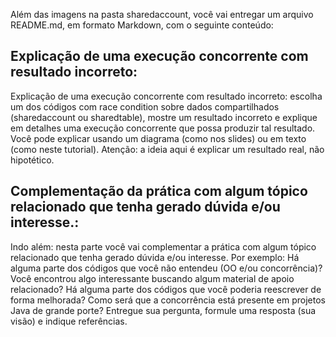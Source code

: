 Além das imagens na pasta sharedaccount, você vai entregar um arquivo README.md, em formato Markdown, com o seguinte conteúdo:
## Explicação de uma execução concorrente com resultado incorreto:
Explicação de uma execução concorrente com resultado incorreto: escolha um dos códigos com race condition sobre dados compartilhados (sharedaccount ou sharedtable), mostre um resultado incorreto e explique em detalhes uma execução concorrente que possa produzir tal resultado. Você pode explicar usando um diagrama (como nos slides) ou em texto (como neste tutorial). Atenção: a ideia aqui é explicar um resultado real, não hipotético.
    
## Complementação da prática com algum tópico relacionado que tenha gerado dúvida e/ou interesse.:
Indo além: nesta parte você vai complementar a prática com algum tópico relacionado que tenha gerado dúvida e/ou interesse. Por exemplo: Há alguma parte dos códigos que você não entendeu (OO e/ou concorrência)? Você encontrou algo interessante buscando algum material de apoio relacionado? Há alguma parte dos códigos que você poderia reescrever de forma melhorada? Como será que a concorrência está presente em projetos Java de grande porte? Entregue sua pergunta, formule uma resposta (sua visão) e indique referências.
